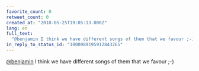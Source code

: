 ```yaml
---
favorite_count: 0
retweet_count: 0
created_at: "2018-05-25T19:05:13.000Z"
lang: en
full_text:
  "@benjamin I think we have different songs of them that we favour ;-)"
in_reply_to_status_id: "1000089195912843265"
---
```


[@benjamin](https://twitter.com/benjamin) I think we have different songs of
them that we favour ;-)
